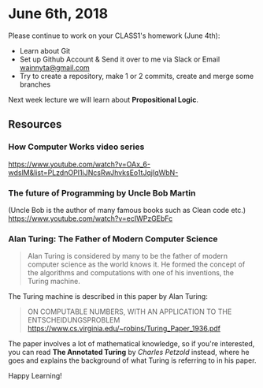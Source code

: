 # June 6th, 2018

Please continue to work on your CLASS1's homework (June 4th):
- Learn about Git
- Set up Github Account & Send it over to me via Slack or Email wainnyta@gmail.com
- Try to create a repository, make 1 or 2 commits, create and merge some branches

Next week lecture we will learn about **Propositional Logic**. 

## Resources 

### How Computer Works video series
https://www.youtube.com/watch?v=OAx_6-wdslM&list=PLzdnOPI1iJNcsRwJhvksEo1tJqjIqWbN-

### The future of Programming by Uncle Bob Martin 
(Uncle Bob is the author of many famous books such as Clean code etc.)
https://www.youtube.com/watch?v=ecIWPzGEbFc

### Alan Turing: The Father of Modern Computer Science
> Alan Turing is considered by many to be the father of modern computer science as the world knows it. He formed the concept of the algorithms and computations with one of his inventions, the Turing machine.

The Turing machine is described in this paper by Alan Turing: 
> ON COMPUTABLE NUMBERS, WITH AN APPLICATION TO THE ENTSCHEIDUNGSPROBLEM
https://www.cs.virginia.edu/~robins/Turing_Paper_1936.pdf

The paper involves a lot of mathematical knowledge, so if you're interested, you can read **The Annotated Turing** by *Charles Petzold* instead, where he goes and explains the background of what Turing is referring to in his paper. 


Happy Learning!
